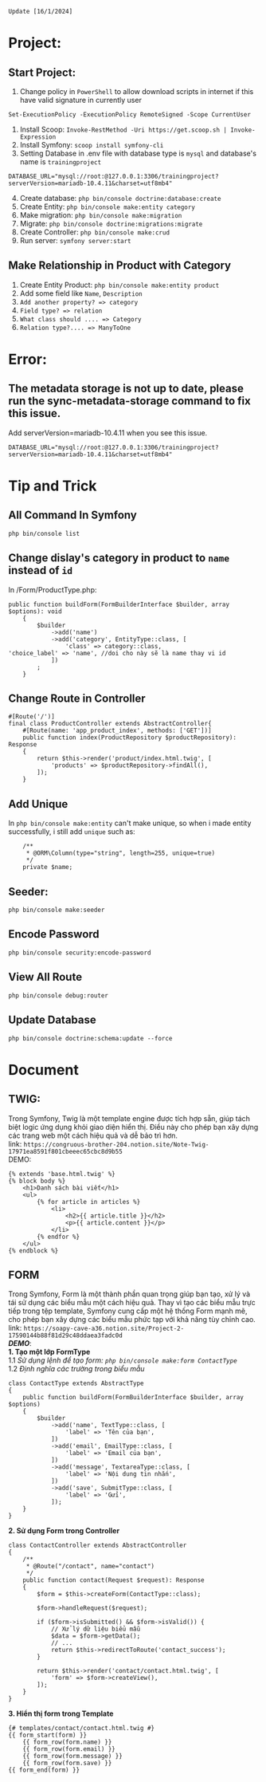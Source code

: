 `Update [16/1/2024]`
# Project:
## Start Project:
1. Change policy in `PowerShell` to allow download scripts in internet if this have valid signature in currently user
```
Set-ExecutionPolicy -ExecutionPolicy RemoteSigned -Scope CurrentUser
```
1. Install Scoop: `Invoke-RestMethod -Uri https://get.scoop.sh | Invoke-Expression`
2. Install Symfony: `scoop install symfony-cli`
3. Setting Database in .env file with database type is `mysql` and database's name is `trainingproject`
```
DATABASE_URL="mysql://root:@127.0.0.1:3306/trainingproject?serverVersion=mariadb-10.4.11&charset=utf8mb4"
```
4. Create database: `php bin/console doctrine:database:create`
5. Create Entity: `php bin/console make:entity category`
6. Make migration: `php bin/console make:migration`
7. Migrate: `php bin/console doctrine:migrations:migrate`
8. Create Controller: `php bin/console make:crud`
9. Run server: `symfony server:start`

## Make Relationship in Product with Category
1. Create Entity Product: `php bin/console make:entity product`
2. Add some field like `Name`, `Description`
3. `Add another property? => category`
4. `Field type? => relation`
5. `What class should .... => Category`
6. `Relation type?.... => ManyToOne`


# Error:
## The metadata storage is not up to date, please run the sync-metadata-storage command to fix this issue.
Add serverVersion=mariadb-10.4.11 when you see this issue.
```
DATABASE_URL="mysql://root:@127.0.0.1:3306/trainingproject?serverVersion=mariadb-10.4.11&charset=utf8mb4"
```
# Tip and Trick
## All Command In Symfony
`php bin/console list`
## Change dislay's category in product to `name` instead of `id`
In /Form/ProductType.php:
```
public function buildForm(FormBuilderInterface $builder, array $options): void
    {
        $builder
            ->add('name')
            ->add('category', EntityType::class, [
                'class' => category::class,
'choice_label' => 'name', //doi cho này sẽ là name thay vi id
            ])
        ;
    }
```
## Change Route in Controller
```
#[Route('/')]
final class ProductController extends AbstractController{
    #[Route(name: 'app_product_index', methods: ['GET'])]
    public function index(ProductRepository $productRepository): Response
    {
        return $this->render('product/index.html.twig', [
            'products' => $productRepository->findAll(),
        ]);
    }
```
## Add Unique  
In `php bin/console make:entity` can't make unique, so when i made entity successfully, i still add `unique` such as:  
```
    /**
     * @ORM\Column(type="string", length=255, unique=true)
     */
    private $name;
```
## Seeder:  
`php bin/console make:seeder`
## Encode Password
`php bin/console security:encode-password`
## View All Route
`php bin/console debug:router`
## Update Database
`php bin/console doctrine:schema:update --force`
# Document
## TWIG:
Trong Symfony, Twig là một template engine được tích hợp sẵn, giúp tách biệt logic ứng dụng khỏi giao diện hiển thị. Điều này cho phép bạn xây dựng các trang web một cách hiệu quả và dễ bảo trì hơn.  
link: `https://congruous-brother-204.notion.site/Note-Twig-17971ea8591f801cbeeec65cbc8d9b55`  
DEMO:
```
{% extends 'base.html.twig' %}
{% block body %}
    <h1>Danh sách bài viết</h1>
    <ul>
        {% for article in articles %}
            <li>
                <h2>{{ article.title }}</h2>
                <p>{{ article.content }}</p>
            </li>
        {% endfor %}
    </ul>
{% endblock %}
```
## FORM
Trong Symfony, Form là một thành phần quan trọng giúp bạn tạo, xử lý và tái sử dụng các biểu mẫu một cách hiệu quả. Thay vì tạo các biểu mẫu trực tiếp trong tệp template, Symfony cung cấp một hệ thống Form mạnh mẽ, cho phép bạn xây dựng các biểu mẫu phức tạp với khả năng tùy chỉnh cao.  
link: `https://soapy-cave-a36.notion.site/Project-2-17590144b88f81d29c48ddaea3fadc0d`  
***DEMO***:  
**1. Tạo một lớp FormType**  
1.1 *Sử dụng lệnh để tạo form: `php bin/console make:form ContactType`*  
1.2 *Định nghĩa các trường trong biểu mẫu*  
```
class ContactType extends AbstractType
{
    public function buildForm(FormBuilderInterface $builder, array $options)
    {
        $builder
            ->add('name', TextType::class, [
                'label' => 'Tên của bạn',
            ])
            ->add('email', EmailType::class, [
                'label' => 'Email của bạn',
            ])
            ->add('message', TextareaType::class, [
                'label' => 'Nội dung tin nhắn',
            ])
            ->add('save', SubmitType::class, [
                'label' => 'Gửi',
            ]);
    }
}
 ```
**2. Sử dụng Form trong Controller**
```
class ContactController extends AbstractController
{
    /**
     * @Route("/contact", name="contact")
     */
    public function contact(Request $request): Response
    {
        $form = $this->createForm(ContactType::class);

        $form->handleRequest($request);

        if ($form->isSubmitted() && $form->isValid()) {
            // Xử lý dữ liệu biểu mẫu
            $data = $form->getData();
            // ...
            return $this->redirectToRoute('contact_success');
        }

        return $this->render('contact/contact.html.twig', [
            'form' => $form->createView(),
        ]);
    }
}
```
**3. Hiển thị form trong Template**
```
{# templates/contact/contact.html.twig #}
{{ form_start(form) }}
    {{ form_row(form.name) }}
    {{ form_row(form.email) }}
    {{ form_row(form.message) }}
    {{ form_row(form.save) }}
{{ form_end(form) }}
```
